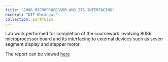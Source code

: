 ```yaml
---
title: "8086 MICROPROCESSOR AND ITS INTERFACING"
excerpt: "NIT Warangal"
collection: portfolio
---
```

Lab work performed for completion of the coursework involving 8086 microprocessor board and its interfacing to external devices such as seven segment display and stepper motor.

The report can be viewed [here](https://drive.google.com/file/d/1Fc3zTmRW16RzfTOohNGWPaA7DuRftLDx/view?usp=sharing)
